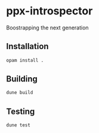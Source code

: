 # ppx-introspector

Boostrapping the next generation

## Installation

```bash
opam install .
```

## Building

```bash
dune build
```

## Testing

```bash
dune test
```


